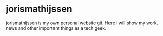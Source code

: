 jorismathijssen
===============

jorismathijssen is my own personal website git. Here i will show my work, news and other important things as a tech geek.
